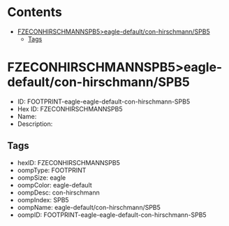 



Contents
========

* [FZECONHIRSCHMANNSPB5>eagle-default/con-hirschmann/SPB5](#fzeconhirschmannspb5eagle-defaultcon-hirschmannspb5)
	* [Tags](#tags)

# FZECONHIRSCHMANNSPB5>eagle-default/con-hirschmann/SPB5

- ID: FOOTPRINT-eagle-eagle-default-con-hirschmann-SPB5
- Hex ID: FZECONHIRSCHMANNSPB5
- Name: 
- Description: 

## Tags

- hexID: FZECONHIRSCHMANNSPB5
- oompType: FOOTPRINT
- oompSize: eagle
- oompColor: eagle-default
- oompDesc: con-hirschmann
- oompIndex: SPB5
- oompName: eagle-default/con-hirschmann/SPB5
- oompID: FOOTPRINT-eagle-eagle-default-con-hirschmann-SPB5
